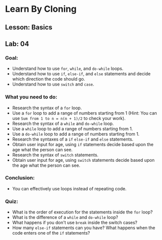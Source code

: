 # Learn By Cloning
## Lesson: Basics
## Lab: 04

### Goal:
- Understand how to use `for`, `while`, and `do-while` loops.
- Understand how to use `if`, `else-if`, and `else` statements and decide which direction the code should go.
- Understand how to use `switch` and `case`.

### What you need to do:
- Research the syntax of a `for` loop.
- Use a `for` loop to add a range of numbers starting from 1 (Hint: You can use `Sum from 1 to n = n(n + 1)/2` to check your work).
- Research the syntax of a `while` and `do-while` loop.
- Use a `while` loop to add a range of numbers starting from 1.
- Use a `do-while` loop to add a range of numbers starting from 1.
- Research the syntaxes of a `if` `else-if` and `else` statements.
- Obtain user input for age, using `if` statements decide based upon the age what the person can see.
- Research the syntax of `switch` statements.
- Obtain user input for age, using `switch` statements decide based upon the age what the person can see.

### Conclusion:
- You can effectively use loops instead of repeating code.

### Quiz:
- What is the order of execution for the statements inside the `for` loop?
- What is the difference of a `while` and `do-while` loop?
- What happens if you don't use `break` inside the switch cases?
- How many `else-if` statements can you have? What happens when the code enters one of the `if` statements?